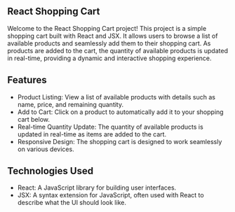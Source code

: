 ## React Shopping Cart
Welcome to the React Shopping Cart project! This project is a simple shopping cart built with React and JSX. It allows users to browse a list of available products and seamlessly add them to their shopping cart. As products are added to the cart, the quantity of available products is updated in real-time, providing a dynamic and interactive shopping experience.

## Features
* Product Listing: View a list of available products with details such as name, price, and remaining quantity.
* Add to Cart: Click on a product to automatically add it to your shopping cart below.
* Real-time Quantity Update: The quantity of available products is updated in real-time as items are added to the cart.
* Responsive Design: The shopping cart is designed to work seamlessly on various devices.

## Technologies Used
* React: A JavaScript library for building user interfaces.
* JSX: A syntax extension for JavaScript, often used with React to describe what the UI should look like.

